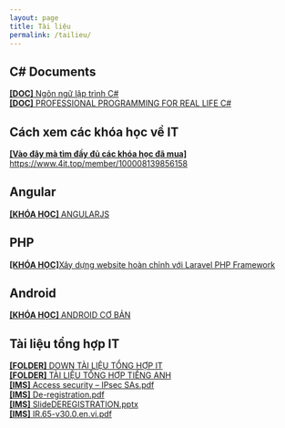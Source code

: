 ```yaml
---
layout: page
title: Tài liệu
permalink: /tailieu/
---
```

<h2><b>C# Documents</b></h2>


<a href="https://luongchung.github.io/doc/NgonngulaptrinhCSharp.pdf">
<b>[DOC]</b> Ngôn ngữ lập trình C#</a> 
<BR>

<a href="https://luongchung.github.io/doc/PROFESSIONALCsharp.pdf">
<b>[DOC]</b> PROFESSIONAL PROGRAMMING FOR REAL LIFE C# </a> 
<BR>


<h2><b>Cách xem các khóa học về IT</b></h2>
<a href="https://www.4it.top/member/100008139856158">
<b>[Vào đây mà tìm đầy đủ các khóa học đã mua]</b> https://www.4it.top/member/100008139856158</a> 
<BR>

<h2><b>Angular</b></h2>
<a href="https://drive.google.com/drive/folders/12soFdhKeBZ5-pDZwhyvZNSquVLJx9B7m?usp=sharing">
<b>[KHÓA HỌC]</b> ANGULARJS </a> 
<BR>

<h2><b>PHP</b></h2>
<a href="https://drive.google.com/drive/folders/1OaPpl6uZABBTBvcmGFwkbLd4I81baXN9?usp=sharing">
<b>[KHÓA HỌC]</b>Xây dựng website hoàn chỉnh với Laravel PHP Framework </a> 
<BR>

<h2><b>Android</b></h2>
<a href="https://drive.google.com/drive/folders/1ANVIFFXGIYEfCn5ACkVE1znDDwVFNzzT?usp=sharing">
<b>[KHÓA HỌC]</b> ANDROID CƠ BẢN </a> 
<BR>




<h2><b>Tài liệu tổng hợp IT</b></h2>
<a href="https://drive.google.com/drive/folders/0B0_8KhDA4TFyTkRORnA1UFk1dzQ?usp=sharing">
<b>[FOLDER]</b> DOWN TÀI LIỆU TỔNG HỢP IT </a> 
<BR>


<a href="https://drive.google.com/drive/folders/0ByWO0aO1eI_MN1BEd3VNRUZENkU?usp=sharing">
<b>[FOLDER]</b> TÀI LIỆU TỔNG HỢP TIẾNG ANH </a> 
<BR>


<a href="https://luongchung.github.io/doc/Access security – IPsec SAs.pdf">
<b>[IMS]</b> Access security – IPsec SAs.pdf </a> 
<BR>
<a href="https://luongchung.github.io/doc/De-registration.pdf">
<b>[IMS]</b> De-registration.pdf </a> 
<BR>
<a href="https://luongchung.github.io/doc/SlideDEREGISTRATION.pptx">
<b>[IMS]</b> SlideDEREGISTRATION.pptx </a> 
<BR>

<a href="https://luongchung.github.io/doc/IR.65-v30.0.en.vi.pdf">
<b>[IMS]</b> IR.65-v30.0.en.vi.pdf</a> 
<BR>
